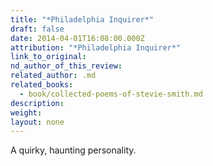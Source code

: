 ```yaml
---
title: "*Philadelphia Inquirer*"
draft: false
date: 2014-04-01T16:08:00.000Z
attribution: "*Philadelphia Inquirer*"
link_to_original:
nd_author_of_this_review:
related_author: .md
related_books:
  - book/collected-poems-of-stevie-smith.md
description:
weight:
layout: none
---
```

A quirky, haunting personality.

